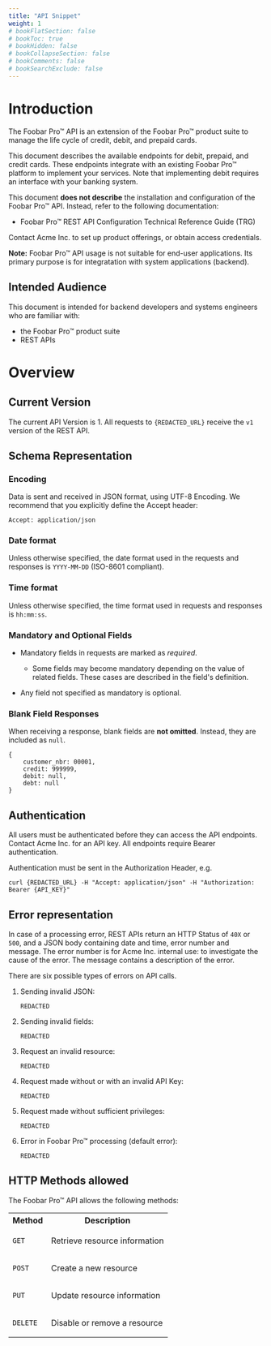 ```yaml
---
title: "API Snippet"
weight: 1
# bookFlatSection: false
# bookToc: true
# bookHidden: false
# bookCollapseSection: false
# bookComments: false
# bookSearchExclude: false
---
```


# Introduction
The Foobar Pro™ API is an extension of the Foobar Pro™ product suite to manage the life cycle of credit, debit, and prepaid cards.

This document describes the available endpoints for debit, prepaid, and credit cards.
These endpoints integrate with an existing Foobar Pro™ platform to implement your services.
Note that implementing debit requires an interface with your banking system.

This document **does not describe** the installation and configuration of the Foobar Pro™ API.
Instead, refer to the following documentation:

* Foobar Pro™ REST API Configuration Technical Reference Guide (TRG)

Contact Acme Inc. to set up product offerings, or obtain access credentials.

**Note:** 
Foobar Pro™ API usage is not suitable for end-user applications. 
Its primary purpose is for integratation with system applications (backend).

## Intended Audience

This document is intended for backend developers and systems engineers who are familiar with:

* the Foobar Pro™ product suite
* REST APIs

# Overview

## Current Version
The current API Version is 1.
All requests to `{REDACTED_URL}` receive the `v1` version of the REST API. 

## Schema Representation
### Encoding
Data is sent and received in JSON format, using UTF-8 Encoding.
We recommend that you explicitly define the Accept header:

```
Accept: application/json
```

### Date format
Unless otherwise specified, the date format used in the requests and responses is `YYYY-MM-DD` (ISO-8601 compliant).

### Time format
Unless otherwise specified, the time format used in requests and responses is `hh:mm:ss`.

### Mandatory and Optional Fields
* Mandatory fields in requests are marked as _required_.

    * Some fields may become mandatory depending on the value of related fields.
      These cases are described in the field's definition.
    

* Any field not specified as mandatory is optional.

### Blank Field Responses
When receiving a response, blank fields are **not omitted**.
Instead, they are included as `null`.

```
{
    customer_nbr: 00001,
    credit: 999999,
    debit: null,
    debt: null
}
```
## Authentication
All users must be authenticated before they can access the API endpoints.
Contact Acme Inc. for an API key. All endpoints require Bearer authentication. 

Authentication must be sent in the Authorization Header, e.g.
```
curl {REDACTED_URL} -H "Accept: application/json" -H "Authorization: Bearer {API_KEY}"
```

## Error representation
In case of a processing error, REST APIs return an HTTP Status of `40X` or `500`, and a JSON body containing date and time, error number and message.
The error number is for Acme Inc. internal use: to investigate the cause of the error.
The message contains a description of the error.

There are six possible types of errors on API calls.

1. Sending invalid JSON:
    ```
    REDACTED
    ```
2. Sending invalid fields:
    ```
    REDACTED
    ```
3. Request an invalid resource:
    ```
    REDACTED
    ```
4. Request made without or with an invalid API Key:
    ```
    REDACTED
    ```
5. Request made without sufficient privileges:
    ```
    REDACTED
    ```
6. Error in Foobar Pro™ processing (default error):
    ```
    REDACTED
    ```
    
## HTTP Methods allowed
The Foobar Pro™ API allows the following methods:

<table>
<tr><th>Method</th><th>Description</th></tr>
<tr><td>

`GET`

</td><td>Retrieve resource information</td></tr>
<tr><td>

`POST`

</td><td>Create a new resource</td></tr>
<tr><td>

`PUT`

</td><td>Update resource information</td></tr>
<tr><td>

`DELETE`

</td><td>Disable or remove a resource</td></tr>
</table>

